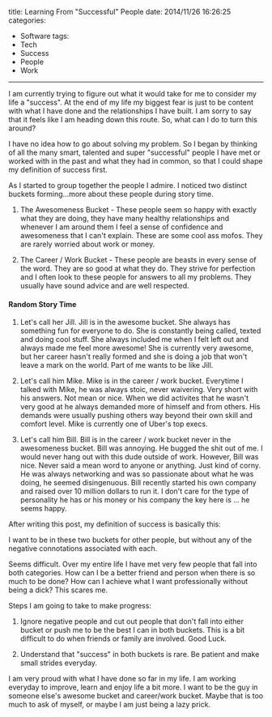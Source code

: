 title: Learning From "Successful" People
date: 2014/11/26 16:26:25
categories:
- Software
tags:
- Tech
- Success
- People
- Work
---

I am currently trying to figure out what it would take for me to consider my life a "success". At the end of my life my biggest fear is just to be content with what I have done and the relationships I have built. I am sorry to say that it feels like I am heading down this route. So, what can I do to turn this around?

I have no idea how to go about solving my problem. So I began by thinking of all the many smart, talented and super "successful" people I have met or worked with in the past and what they had in common, so that I could shape my definition of success first.

As I started to group together the people I admire. I noticed two distinct buckets forming...more about these people during story time.

1. The Awesomeness Bucket - These people seem so happy with exactly what they are doing, they have many healthy relationships and whenever I am around them I feel a sense of confidence and awesomeness that I can't explain. These are some cool ass mofos. They are rarely worried about work or money.

2. The Career / Work Bucket - These people are beasts in every sense of the word. They are so good at what they do. They strive for perfection and I often look to these people for answers to all my problems. They usually have sound advice and are well respected.

#### Random Story Time

1. Let's call her Jill. Jill is in the awesome bucket. She always has something fun for everyone to do. She is constantly being called, texted and doing cool stuff. She always included me when I felt left out and always made me feel more awesome! She is currently very awesome, but her career hasn't really formed and she is doing a job that won't leave a mark on the world. Part of me wants to be like Jill.

2. Let's call him Mike. Mike is in the career / work bucket. Everytime I talked with Mike, he was always stoic, never waivering. Very short with his answers. Not mean or nice. When we did activites that he wasn't very good at he always demanded more of himself and from others. His demands were usually pushing others way beyond their own skill and comfort level. Mike is currently one of Uber's top execs.

3. Let's call him Bill. Bill is in the career / work bucket never in the awesomeness bucket. Bill was annoying. He bugged the shit out of me. I would never hang out with this dude outside of work. However, Bill was nice. Never said a mean word to anyone or anything. Just kind of corny. He was always networking and was so passionate about what he was doing, he seemed disingenuous. Bill recently started his own company and raised over 10 million dollars to run it. I don't care for the type of personality he has or his money or his company the key here is ... he seems happy.


After writing this post, my definition of success is basically this:

I want to be in these two buckets for other people, but without any of the negative connotations associated with each.

Seems difficult. Over my entire life I have met very few people that fall into both categories. How can I be a better friend and person when there is so much to be done? How can I achieve what I want professionally without being a dick?  This scares me. 

Steps I am going to take to make progress:

1. Ignore negative people and cut out people that don't fall into either bucket or push me to be the best I can in both buckets. This is a bit difficult to do when friends or family are involved. Good Luck.

2. Understand that "success" in both buckets is rare. Be patient and make small strides everyday.

I am very proud with what I have done so far in my life. I am working everyday to improve, learn and enjoy life a bit more. I want to be the guy in someone else's awesome bucket and career/work bucket. Maybe that is too much to ask of myself, or maybe I am just being a lazy prick.